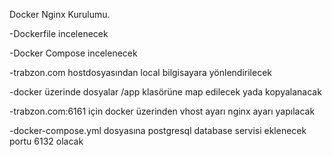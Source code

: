 Docker Nginx Kurulumu.

-Dockerfile incelenecek

-Docker Compose incelenecek

-trabzon.com hostdosyasından local bilgisayara yönlendirilecek

-docker üzerinde dosyalar /app klasörüne map edilecek yada kopyalanacak

-trabzon.com:6161 için docker üzerinden vhost ayarı nginx ayarı yapılacak

-docker-compose.yml dosyasına postgresql database servisi eklenecek portu 6132 olacak























